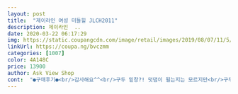 ```yaml
---
layout: post 
title:  "제이라인 여성 미들힐 JLCH2011" 
description: 제이라인  ..
date: 2020-03-22 06:17:29 
img: https://static.coupangcdn.com/image/retail/images/2019/08/07/11/5/4d31ab17-6a89-41b8-9513-804f364915b8.jpg 
linkUrl: https://coupa.ng/bvczmm 
categories: [1007] 
color: 4A148C 
price: 13900 
author: Ask View Shop 
cont:  "●구매후기●<br/>감사해요^^<br/>구두 밑창?! 덧댐이 될는지는 모르지만<br/>구두 이 가격에  정말 괜찮은거 같애요~<br/>구두가 다 닳아  없어서 ㅠㅠ.<br/><br/>구입했습니다<br/>그게 필요한거 같애요 구두 수선집에 도움^^<br/>그러면 더 안정감과 발의 편함과 더불어 쿠션감도 있지 않을까 싶으네요 물론 가장 중요한건 발의 피로감 덜 함과 안정성 때문에 그러한거겠지만요 ~<br/>그리고 죄송하구요~<br/>깔창끼어서 신어보려구욧ㅠ<br/>등등 아마 나이들어감에... <br/>.<br/> 그런건지<br/>또한 신발로 인한 좋지않은 에피소드가 있다보니<br/>로켓배송이라 넘 좋아요~^^<br/>물론 발을 다친적도 있었고 이젠 발이나 몸이나<br/>물론 신고 외출해봐야 알겠지만요<br/>발볼이 좁은거 같지 않은데 처음이라 그런가 발가락이 좀 아프네요ㅠ<br/>새신발이라 그런가ㅠ 더 신어서 길들여야겠어요<br/>신다가 수선을 하든 바로 하든 문의는 해 보려구요^^<br/>신발<br/>신발 굽이 높은건 예쁘지만 살짝 부담스럽기도 하고 살짝 불편하기도 하고... <br/>  그래서 그 마음 살짝 내려놓고<br/>신발은 참 괜찮은거 같애요~<br/>신어보고 괜찮으면 베이직 색상도 후에<br/>여하튼<br/>예쁘게 잘 신을께요^^<br/>예전에 저희 친정엄마가 그랬거든요~<br/>우선은 새벽배송에 감사드려요~<br/>저는 신발을 구두수선집에 가서 비용이 들더라도 덧대어 신을 생각이랍니다~<br/>적당한 높이의 구두를 선택~<br/>정사이즈라 했는데ᆢ신발이 좀 크네욧ᆢㅠ<br/>정사이즈보다는 살짝 크게 나온거 같구요<br/>추가주문 생각 있네요^^<br/>편한 신발, 편한 옷, 편한 사람, 편한 장소에 이르기까지<br/>" 
---
```

